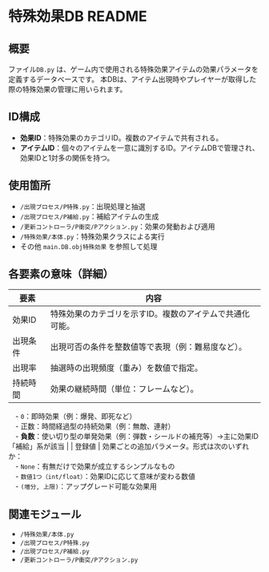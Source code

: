 # 特殊効果DB README

## 概要
ファイル`DB.py` は、ゲーム内で使用される特殊効果アイテムの効果パラメータを定義するデータベースです。
本DBは、アイテム出現時やプレイヤーが取得した際の特殊効果の管理に用いられます。

## ID構成
- **効果ID**：特殊効果のカテゴリID。複数のアイテムで共有される。
- **アイテムID**：個々のアイテムを一意に識別するID。アイテムDBで管理され、効果IDと1対多の関係を持つ。

## 使用箇所
- `/出現プロセス/P特殊.py`：出現処理と抽選
- `/出現プロセス/P補給.py`：補給アイテムの生成
- `/更新コントローラ/P衝突/Pアクション.py`：効果の発動および適用
- `/特殊効果/本体.py`：特殊効果クラスによる実行
- その他 `main.DB.obj特殊効果` を参照して処理

## 各要素の意味（詳細）

| 要素           | 内容 |
|----------------|------|
| 効果ID         | 特殊効果のカテゴリを示すID。複数のアイテムで共通化可能。 |
| 出現条件       | 出現可否の条件を整数値等で表現（例：難易度など）。 |
| 出現率         | 抽選時の出現頻度（重み）を数値で指定。 |
| 持続時間       | 効果の継続時間（単位：フレームなど）。  
　- `0`：即時効果（例：爆発、即死など）  
　- 正数：時間経過型の持続効果（例：無敵、連射）  
　- **負数**：使い切り型の単発効果（例：弾数・シールドの補充等）→主に効果ID「補給」系が該当 |
| 登録値         | 効果ごとの追加パラメータ。形式は次のいずれか：  
　- `None`：有無だけで効果が成立するシンプルなもの  
　- `数値1つ（int/float）`：効果IDに応じて意味が変わる数値  
　- `(増分, 上限)`：アップグレード可能な効果用

## 関連モジュール
- `/特殊効果/本体.py`
- `/出現プロセス/P特殊.py`
- `/出現プロセス/P補給.py`
- `/更新コントローラ/P衝突/Pアクション.py`
